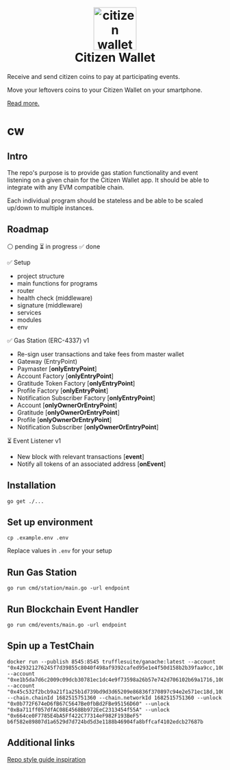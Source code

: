 <h1 align="center">
  <img style="height: 100px; width: 100px;" src="https://github.com/daobrussels/cw/blob/main/logos/logo.png" alt="citizen wallet logo"/><br/>
  Citizen Wallet
</h1>

Receive and send citizen coins to pay at participating events.

Move your leftovers coins to your Citizen Wallet on your smartphone.

[Read more.](https://citizenwallet.xyz/)

# cw

## Intro

The repo's purpose is to provide gas station functionality and event listening on a given chain for the Citizen Wallet app. It should be able to integrate with any EVM compatible chain.

Each individual program should be stateless and be able to be scaled up/down to multiple instances.

## Roadmap

⚪️ pending ⏳ in progress ✅ done

✅ Setup

- project structure
- main functions for programs
- router
- health check (middleware)
- signature (middleware)
- services
- modules
- env

✅ Gas Station (ERC-4337) v1

- Re-sign user transactions and take fees from master wallet
- Gateway (EntryPoint)
- Paymaster [**onlyEntryPoint**]
- Account Factory [**onlyEntryPoint**]
- Gratitude Token Factory [**onlyEntryPoint**]
- Profile Factory [**onlyEntryPoint**]
- Notification Subscriber Factory [**onlyEntryPoint**]
- Account [**onlyOwnerOrEntryPoint**]
- Gratitude [**onlyOwnerOrEntryPoint**]
- Profile [**onlyOwnerOrEntryPoint**]
- Notification Subscriber [**onlyOwnerOrEntryPoint**]

⏳ Event Listener v1

- New block with relevant transactions [**event**]
- Notify all tokens of an associated address [**onEvent**]

## Installation

`go get ./...`

## Set up environment

`cp .example.env .env`

Replace values in `.env` for your setup

## Run Gas Station

`go run cmd/station/main.go -url endpoint`

## Run Blockchain Event Handler

`go run cmd/events/main.go -url endpoint`

## Spin up a TestChain

```
docker run --publish 8545:8545 trufflesuite/ganache:latest --account "0x429321276245f7d39855c8040f498af9392cafed95e1e4f50d158b2b39faa9cc,100000000000000000000000" --account "0xe1b5da7d6c2009c09dcb30781ec1dc4e9f73598a26b57e742d706102b69a1716,100000000000000000000000" --account "0x45c532f2bcb9a21f1a25b1d739bd9d3d65209e86836f370897c94e2e571ec18d,100000000000000000000000" --chain.chainId 1682515751360 --chain.networkId 1682515751360 --unlock "0x0b772F674eD6fB67C5647Be0fbBd2FBe95156D60" --unlock "0xBa711ff057dfAC08E4568Bb972EeC2313454f55A" --unlock "0x664ce0F7785E4bA5Ff422C77314eF982F193BeF5"
b6f582e89807d1a6529d7d724bd5d3e1188b46904fa8bffcaf4102edcb27687b
```

## Additional links

[Repo style guide inspiration](https://www.gobeyond.dev/standard-package-layout/)
